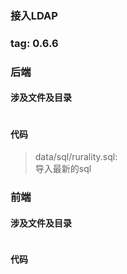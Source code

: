 ### 接入LDAP

### tag: 0.6.6

### 后端

#### 涉及文件及目录
```
```

#### 代码

> data/sql/rurality.sql:  
> 导入最新的sql  


### 前端

#### 涉及文件及目录
```
```

#### 代码
